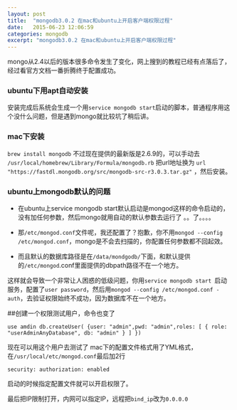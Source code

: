 ```yaml
---
layout: post
title:  "mongodb3.0.2 在mac和ubuntu上开启客户端权限过程"
date:   2015-06-23 12:06:59
categories: mongodb
excerpt: "mongodb3.0.2 在mac和ubuntu上开启客户端权限过程"
---
```


mongo从2.4以后的版本很多命令发生了变化，网上搜到的教程已经有点落后了，经过看官方文档一番折腾终于配置成功。

### ubuntu下用apt自动安装
安装完成后系统会生成一个用`service mongodb start`启动的脚本，普通程序用这个没什么问题，但是遇到mongo就比较坑了稍后讲。

###  mac下安装
`brew install mongodb`
不过现在提供的最新版是2.6.9的，可以手动去
`/usr/local/homebrew/Library/Formula/mongodb.rb`
把url地址换为
`url "https://fastdl.mongodb.org/src/mongodb-src-r3.0.3.tar.gz"`
，然后安装。

### ubuntu上mongodb默认的问题

* 在ubuntu上service mongodb start默认启动是mongod这样的命令启动的，没有加任何参数，然后mongo就用自动的默认参数去运行了 。。了。。。。

*  那`/etc/mongod.conf`文件呢，我还配置了？抱歉，你不用`mongod --config /etc/mongod.conf`，mongo是不会去扫描的，你配置任何参数都不回起效。

*  而且默认的数据库路径是在`/data/mondgodb/`下面，和默认提供的`/etc/mongod`.conf里面提供的dbpath路径不在一个地方。

这样就会导致一个非常让人困惑的低级问题，你用`service mongodb start `启动服务，配置了`user password`，然后用`mongod --config /etc/mongod.conf -auth`，去验证权限始终不成功，因为数据库不在一个地方。


##创建一个权限测试用户，命令也变了

    use amdin db.createUser( {user: "admin",pwd: "admin",roles: [ { role: "userAdminAnyDatabase", db: "admin" } ] })

现在可以用这个用户去测试了
mac下的配置文件格式用了YML格式，在`/usr/local/etc/mongod.conf`最后加2行

    security: authorization: enabled

启动的时候指定配置文件就可以开启权限了。

最后把IP限制打开，内网可以指定IP，远程把`bind_ip`改为`0.0.0.0`



